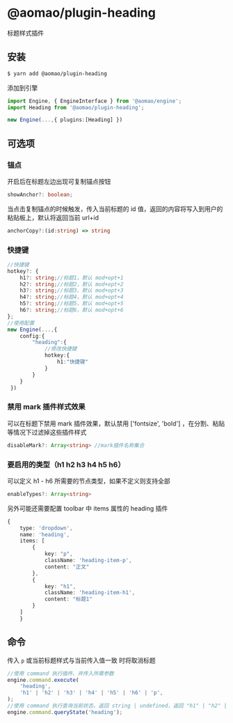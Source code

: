 # @aomao/plugin-heading

标题样式插件

## 安装

```bash
$ yarn add @aomao/plugin-heading
```

添加到引擎

```ts
import Engine, { EngineInterface } from '@aomao/engine';
import Heading from '@aomao/plugin-heading';

new Engine(...,{ plugins:[Heading] })
```

## 可选项

### 锚点

开启后在标题左边出现可复制锚点按钮

```ts
showAnchor?: boolean;
```

当点击复制锚点的时候触发，传入当前标题的 id 值，返回的内容将写入到用户的粘贴板上，默认将返回当前 url+id

```ts
anchorCopy?:(id:string) => string
```

### 快捷键

```ts
//快捷键
hotkey?: {
    h1?: string;//标题1，默认 mod+opt+1
    h2?: string;//标题2，默认 mod+opt+2
    h3?: string;//标题3，默认 mod+opt+3
    h4?: string;//标题4，默认 mod+opt+4
    h5?: string;//标题5，默认 mod+opt+5
    h6?: string;//标题6，默认 mod+opt+6
};
//使用配置
new Engine(...,{
    config:{
        "heading":{
            //修改快捷键
            hotkey:{
                h1:"快捷键"
            }
        }
    }
 })
```

### 禁用 mark 插件样式效果

可以在标题下禁用 mark 插件效果，默认禁用 ['fontsize', 'bold'] ，在分割、粘贴等情况下过滤掉这些插件样式

```ts
disableMark?: Array<string> //mark插件名称集合
```

### 要启用的类型（h1 h2 h3 h4 h5 h6）

可以定义 h1 - h6 所需要的节点类型，如果不定义则支持全部

```ts
enableTypes?: Array<string>
```

另外可能还需要配置 toolbar 中 items 属性的 heading 插件

```ts
{
    type: 'dropdown',
    name: 'heading',
    items: [
        {
            key: "p",
            className: 'heading-item-p',
            content: "正文"
        },
        {
            key: "h1",
            className: 'heading-item-h1',
            content: "标题1"
        }
    ]
    }
```

## 命令

传入 `p` 或当前标题样式与当前传入值一致 时将取消标题

```ts
//使用 command 执行插件、并传入所需参数
engine.command.execute(
	'heading',
	'h1' | 'h2' | 'h3' | 'h4' | 'h5' | 'h6' | 'p',
);
//使用 command 执行查询当前状态，返回 string | undefined，返回 "h1" | "h2" | "h3" | "h4" | "h5" | "h6" | "p"
engine.command.queryState('heading');
```
